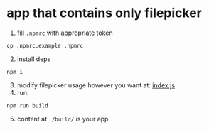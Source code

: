 # app that contains only filepicker

1. fill `.npmrc` with appropriate token
```shell
cp .npmrc.example .npmrc
```
2. install deps
```shell
npm i
```
3. modify filepicker usage however you want at: [index.js](src/index.js)
4. run:
```shell
npm run build
```
5. content at `./build/` is your app
